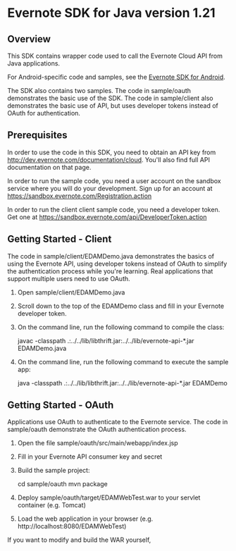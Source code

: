 Evernote SDK for Java version 1.21
==========================================

Overview
--------
This SDK contains wrapper code used to call the Evernote Cloud API from Java applications.

For Android-specific code and samples, see the [Evernote SDK for Android](http://www.github.com/evernote/evernote-sdk-android).

The SDK also contains two samples. The code in sample/oauth demonstrates the basic use of the SDK. The code in sample/client also demonstrates the basic use of API, but uses developer tokens instead of OAuth for authentication.

Prerequisites
-------------
In order to use the code in this SDK, you need to obtain an API key from http://dev.evernote.com/documentation/cloud. You'll also find full API documentation on that page.

In order to run the sample code, you need a user account on the sandbox service where you will do your development. Sign up for an account at https://sandbox.evernote.com/Registration.action 

In order to run the client client sample code, you need a developer token. Get one at https://sandbox.evernote.com/api/DeveloperToken.action

Getting Started - Client
------------------------
The code in sample/client/EDAMDemo.java demonstrates the basics of using the Evernote API, using developer tokens instead of OAuth to simplify the authentication process while you're learning. Real applications that support multiple users need to use OAuth.

1. Open sample/client/EDAMDemo.java
2. Scroll down to the top of the EDAMDemo class and fill in your Evernote developer token.
3. On the command line, run the following command to compile the class:

    javac -classpath .:../../lib/libthrift.jar:../../lib/evernote-api-*.jar EDAMDemo.java
4. On the command line, run the following command to execute the sample app:

    java -classpath .:../../lib/libthrift.jar:../../lib/evernote-api-*.jar EDAMDemo

Getting Started - OAuth
-----------------------
Applications use OAuth to authenticate to the Evernote service. The code in sample/oauth demonstrate the OAuth authentication process.

1. Open the file sample/oauth/src/main/webapp/index.jsp
1. Fill in your Evernote API consumer key and secret
1. Build the sample project:

    cd sample/oauth
    mvn package
1. Deploy sample/oauth/target/EDAMWebTest.war to your servlet container (e.g. Tomcat)
1. Load the web application in your browser (e.g. http://localhost:8080/EDAMWebTest) 

If you want to modify and build the WAR yourself, 